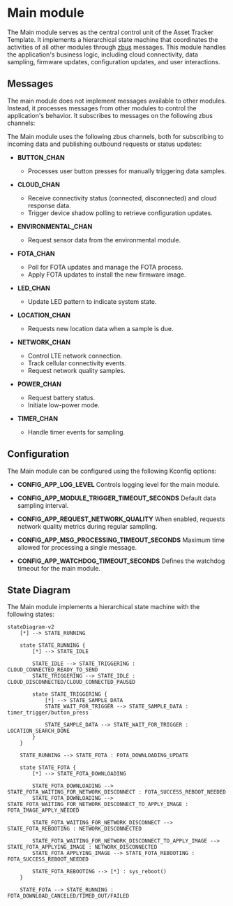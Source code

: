 # Main module

The Main module serves as the central control unit of the Asset Tracker Template. It implements a hierarchical state machine that coordinates the activities of all other modules through [zbus](https://docs.nordicsemi.com/bundle/ncs-latest/page/zephyr/services/zbus/index.html) messages.
This module handles the application's business logic, including cloud connectivity, data sampling, firmware updates, configuration updates, and user interactions.

## Messages

The main module does not implement messages available to other modules. Instead, it processes messages from other modules to control the application's behavior.
It subscribes to messages on the following zbus channels:

The Main module uses the following zbus channels, both for subscribing to incoming data and publishing outbound requests or status updates:

* **BUTTON_CHAN**
  - Processes user button presses for manually triggering data samples.

* **CLOUD_CHAN**
  - Receive connectivity status (connected, disconnected) and cloud response data.
  - Trigger device shadow polling to retrieve configuration updates.

* **ENVIRONMENTAL_CHAN**
  - Request sensor data from the environmental module.

* **FOTA_CHAN**
  - Poll for FOTA updates and manage the FOTA process.
  - Apply FOTA updates to install the new firmware image.

* **LED_CHAN**
  - Update LED pattern to indicate system state.

* **LOCATION_CHAN**
  - Requests new location data when a sample is due.

* **NETWORK_CHAN**
  - Control LTE network connection.
  - Track cellular connectivity events.
  - Request network quality samples.

* **POWER_CHAN**
  - Request battery status.
  - Initiate low-power mode.

* **TIMER_CHAN**
  - Handle timer events for sampling.


## Configuration

The Main module can be configured using the following Kconfig options:

* **CONFIG_APP_LOG_LEVEL**
  Controls logging level for the main module.

* **CONFIG_APP_MODULE_TRIGGER_TIMEOUT_SECONDS**
  Default data sampling interval.

* **CONFIG_APP_REQUEST_NETWORK_QUALITY**
  When enabled, requests network quality metrics during regular sampling.

* **CONFIG_APP_MSG_PROCESSING_TIMEOUT_SECONDS**
  Maximum time allowed for processing a single message.

* **CONFIG_APP_WATCHDOG_TIMEOUT_SECONDS**
  Defines the watchdog timeout for the main module.


## State Diagram

The Main module implements a hierarchical state machine with the following states:

```mermaid
stateDiagram-v2
    [*] --> STATE_RUNNING

    state STATE_RUNNING {
        [*] --> STATE_IDLE

        STATE_IDLE --> STATE_TRIGGERING : CLOUD_CONNECTED_READY_TO_SEND
        STATE_TRIGGERING --> STATE_IDLE : CLOUD_DISCONNECTED/CLOUD_CONNECTED_PAUSED

        state STATE_TRIGGERING {
            [*] --> STATE_SAMPLE_DATA
            STATE_WAIT_FOR_TRIGGER --> STATE_SAMPLE_DATA : timer_trigger/button_press

            STATE_SAMPLE_DATA --> STATE_WAIT_FOR_TRIGGER : LOCATION_SEARCH_DONE
        }
    }

    STATE_RUNNING --> STATE_FOTA : FOTA_DOWNLOADING_UPDATE

    state STATE_FOTA {
        [*] --> STATE_FOTA_DOWNLOADING

        STATE_FOTA_DOWNLOADING --> STATE_FOTA_WAITING_FOR_NETWORK_DISCONNECT : FOTA_SUCCESS_REBOOT_NEEDED
        STATE_FOTA_DOWNLOADING --> STATE_FOTA_WAITING_FOR_NETWORK_DISCONNECT_TO_APPLY_IMAGE : FOTA_IMAGE_APPLY_NEEDED

        STATE_FOTA_WAITING_FOR_NETWORK_DISCONNECT --> STATE_FOTA_REBOOTING : NETWORK_DISCONNECTED

        STATE_FOTA_WAITING_FOR_NETWORK_DISCONNECT_TO_APPLY_IMAGE --> STATE_FOTA_APPLYING_IMAGE : NETWORK_DISCONNECTED
        STATE_FOTA_APPLYING_IMAGE --> STATE_FOTA_REBOOTING : FOTA_SUCCESS_REBOOT_NEEDED

        STATE_FOTA_REBOOTING --> [*] : sys_reboot()
    }

    STATE_FOTA --> STATE_RUNNING : FOTA_DOWNLOAD_CANCELED/TIMED_OUT/FAILED
```
